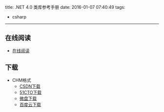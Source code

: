 title: .NET 4.0 类库参考手册
date: 2016-01-07 07:40:49
tags:
  - csharp
---

<!--more-->

## 在线阅读 ##

+ [在线阅读](http://msdn.microsoft.com/zh-cn/library/gg145045.aspx)

## 下载 ##

+ CHM格式
  + [CSDN下载](http://download.csdn.net/download/zplinuxx/2556476)
  + [51CTO下载](http://down.51cto.com/data/1040355)
  + [微盘下载](http://vdisk.weibo.com/s/qaz38y4NnoOCx)
  + [百度云下载](http://pan.baidu.com/s/1pJyZzFd)